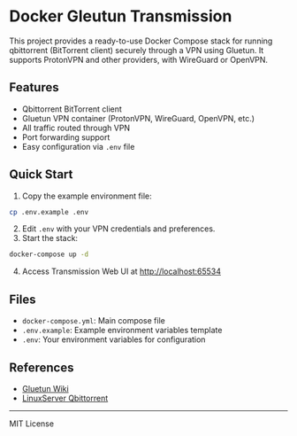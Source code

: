 
# Docker Gleutun Transmission

This project provides a ready-to-use Docker Compose stack for running qbittorrent (BitTorrent client) securely through a VPN using Gluetun. It supports ProtonVPN and other providers, with WireGuard or OpenVPN.

## Features

- Qbittorrent BitTorrent client
- Gluetun VPN container (ProtonVPN, WireGuard, OpenVPN, etc.)
- All traffic routed through VPN
- Port forwarding support
- Easy configuration via `.env` file

## Quick Start

1. Copy the example environment file:

 ```sh
 cp .env.example .env
 ```

2. Edit `.env` with your VPN credentials and preferences.
3. Start the stack:

 ```sh
 docker-compose up -d
 ```

4. Access Transmission Web UI at [http://localhost:65534](http://localhost:65534)

## Files

- `docker-compose.yml`: Main compose file
- `.env.example`: Example environment variables template
- `.env`: Your environment variables for configuration

## References

- [Gluetun Wiki](https://github.com/qdm12/gluetun-wiki)
- [LinuxServer Qbittorrent](https://github.com/linuxserver/docker-qbittorrent)

---
MIT License

